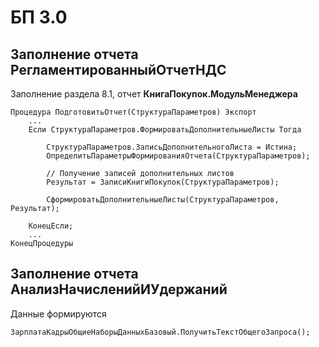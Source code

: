 # БП 3.0

## Заполнение отчета РегламентированныйОтчетНДС

Заполнение раздела 8.1, отчет __КнигаПокупок.МодульМенеджера__

	Процедура ПодготовитьОтчет(СтруктураПараметров) Экспорт
		...
		Если СтруктураПараметров.ФормироватьДополнительныеЛисты Тогда
			
			СтруктураПараметров.ЗаписьДополнительногоЛиста = Истина;
			ОпределитьПараметрыФормированияОтчета(СтруктураПараметров);
			
			// Получение записей дополнительных листов
			Результат = ЗаписиКнигиПокупок(СтруктураПараметров);
			
			СформироватьДополнительныеЛисты(СтруктураПараметров, Результат);
			
		КонецЕсли;
		...
	КонецПроцедуры

## Заполнение отчета АнализНачисленийИУдержаний

Данные формируются

	ЗарплатаКадрыОбщиеНаборыДанныхБазовый.ПолучитьТекстОбщегоЗапроса();
